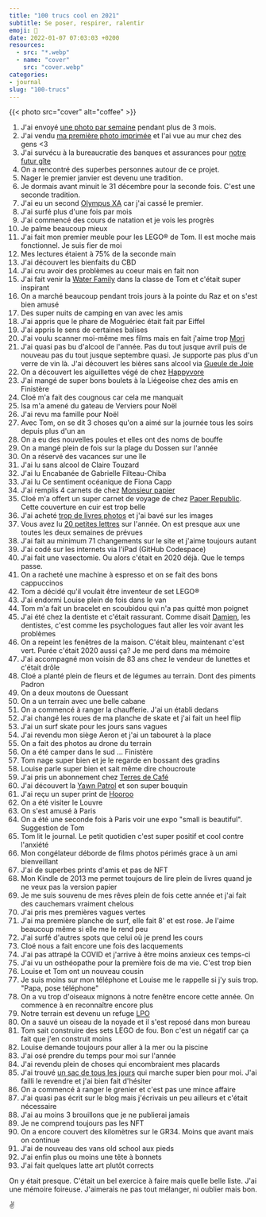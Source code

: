 ```yaml
---
title: "100 trucs cool en 2021"
subtitle: Se poser, respirer, ralentir
emoji: 💯
date: 2022-01-07 07:03:03 +0200
resources:
  - src: "*.webp"
  - name: "cover"
    src: "cover.webp"
categories:
- journal
slug: "100-trucs"
---
```


{{< photo src="cover" alt="coffee" >}}

1. J'ai envoyé [une photo par semaine](https://yannickschutz.com/details) pendant plus de 3 mois.
2. J'ai vendu [ma première photo imprimée](https://yannickschutz.com/shop/sunrise-i) et l'ai vue au mur chez des gens <3
3. J'ai survécu à la bureaucratie des banques et assurances pour [notre futur gîte](https://douarenn.fr)
4. On a rencontré des superbes personnes autour de ce projet.
5. Nager le premier janvier est devenu une tradition.
6. Je dormais avant minuit le 31 décembre pour la seconde fois. C'est une seconde tradition.
7. J'ai eu un second [Olympus XA](https://yannickschutz.com/olympus-xa) car j'ai cassé le premier.
8. J'ai surfé plus d'une fois par mois
9. J'ai commencé des cours de natation et je vois les progrès
10. Je palme beaucoup mieux
11. J'ai fait mon premier meuble pour les LEGO® de Tom. Il est moche mais fonctionnel. Je suis fier de moi
12. Mes lectures étaient à 75% de la seconde main
13. J'ai découvert les bienfaits du CBD
14. J'ai cru avoir des problèmes au coeur mais en fait non
15. J'ai fait venir la [Water Family](https://yannickschutz.com/water-family) dans la classe de Tom et c'était super inspirant
16. On a marché beaucoup pendant trois jours à la pointe du Raz et on s'est bien amusé
17. Des super nuits de camping en van avec les amis
18. J'ai appris que le phare de Moguériec était fait par Eiffel
19. J'ai appris le sens de certaines balises
20. J'ai voulu scanner moi-même mes films mais en fait j'aime trop [Mori](https://morifilmlab.com)
21. J'ai quasi pas bu d'alcool de l'année. Pas du tout jusque avril puis de nouveau pas du tout jusque septembre quasi. Je supporte pas plus d'un verre de vin là. J'ai découvert les bières sans alcool via [Gueule de Joie](https://gueuledejoie.com)
22. On a découvert les aiguillettes végé de chez [Happyvore](https://happyvore.com)
23. J'ai mangé de super bons boulets à la Liégeoise chez des amis en Finistère
24. Cloé m'a fait des cougnous car cela me manquait
25. Isa m'a amené du gateau de Verviers pour Noël
26. J'ai revu ma famille pour Noël
27. Avec Tom, on se dit 3 choses qu'on a aimé sur la journée tous les soirs depuis plus d'un an
28. On a eu des nouvelles poules et elles ont des noms de bouffe
29. On a mangé plein de fois sur la plage du Dossen sur l'année
30. On a réservé des vacances sur une île
31. J'ai lu sans alcool de Claire Touzard
32. J'ai lu Encabanée de Gabrielle Filteau-Chiba
33. J'ai lu Ce sentiment océanique de Fiona Capp
34. J'ai remplis 4 carnets de chez [Monsieur papier](https://monsieurpapier.fr)
35. Cloé m'a offert un super carnet de voyage de chez [Paper Republic](https://paper-republic.fr). Cette couverture en cuir est trop belle
36. J'ai acheté [trop de livres photos](https://yannickschutz.com/on-paper) et j'ai bavé sur les images
37. Vous avez lu [20 petites lettres](https://yannickschutz.com/bonjour) sur l'année. On est presque aux une toutes les deux semaines de prévues
38. J'ai fait au minimum 71 changements sur le site et j'aime toujours autant
39. J'ai codé sur les internets via l'iPad (GitHub Codespace)
40. J'ai fait une vasectomie. Ou alors c'était en 2020 déjà. Que le temps passe.
41. On a racheté une machine à espresso et on se fait des bons cappuccinos
42. Tom a décidé qu'il voulait être inventeur de set LEGO®
43. J'ai endormi Louise plein de fois dans le van
44. Tom m'a fait un bracelet en scoubidou qui n'a pas quitté mon poignet
45. J'ai été chez la dentiste et c'était rassurant. Comme disait [Damien](https://damien.cool/100-trucs-cool-en-2021), les dentistes, c'est comme les psychologues faut aller les voir avant les problèmes
46. On a repeint les fenêtres de la maison. C'était bleu, maintenant c'est vert. Purée c'était 2020 aussi ça? Je me perd dans ma mémoire
47. J'ai accompagné mon voisin de 83 ans chez le vendeur de lunettes et c'était drôle
48. Cloé a planté plein de fleurs et de légumes au terrain. Dont des piments Padron
49. On a deux moutons de Ouessant
50. On a un terrain avec une belle cabane
51. On a commencé à ranger la chaufferie. J'ai un établi dedans
52. J'ai changé les roues de ma planche de skate et j'ai fait un heel flip
53. J'ai un surf skate pour les jours sans vagues
54. J'ai revendu mon siège Aeron et j'ai un tabouret à la place
55. On a fait des photos au drone du terrain
56. On a été camper dans le sud ... Finistère
57. Tom nage super bien et je le regarde en bossant des gradins
58. Louise parle super bien et sait même dire choucroute
59. J'ai pris un abonnement chez [Terres de Café](https://terresdecafe.com)
60. J'ai découvert la [Yawn Patrol](https://yawn-patrol.com) et son super bouquin
61. J'ai reçu un super print de [Hooroo](https://hooroo.bigcartel.com/about)
62. On a été visiter le Louvre
63. On s'est amusé à Paris
64. On a été une seconde fois à Paris voir une expo "small is beautiful". Suggestion de Tom
65. Tom lit le journal. Le petit quotidien c'est super positif et cool contre l'anxiété
66. Mon congélateur déborde de films photos périmés grace à un ami bienveillant
67. J'ai de superbes prints d'amis et pas de NFT
68. Mon Kindle de 2013 me permet toujours de lire plein de livres quand je ne veux pas la version papier
69. Je me suis souvenu de mes rêves plein de fois cette année et j'ai fait des cauchemars vraiment chelous
70. J'ai pris mes premières vagues vertes
71. J'ai ma première planche de surf, elle fait 8' et est rose. Je l'aime beaucoup même si elle me le rend peu
72. J'ai surfé d'autres spots que celui où je prend les cours
73. Cloé nous a fait encore une fois des lacquements
74. J'ai pas attrapé la COVID et j'arrive à être moins anxieux ces temps-ci
75. J'ai vu un osthéopathe pour la première fois de ma vie. C'est trop bien
76. Louise et Tom ont un nouveau cousin
77. Je suis moins sur mon téléphone et Louise me le rappelle si j'y suis trop. "Papa, pose téléphone"
78. On a vu trop d'oiseaux mignons à notre fenêtre encore cette année. On commence à en reconnaître encore plus
79. Notre terrain est devenu un refuge [LPO](https://lpo.fr)
80. On a sauvé un oiseau de la noyade et il s'est reposé dans mon bureau
81. Tom sait construire des sets LEGO de fou. Bon c'est un négatif car ça fait que j'en construit moins
82. Louise demande toujours pour aller à la mer ou la piscine
83. J'ai osé prendre du temps pour moi sur l'année
84. J'ai revendu plein de choses qui encombraient mes placards
85. J'ai trouvé [un sac de tous les jours](https://evergoods.us/collections/packs/products/civic-half-zip-22l) qui marche super bien pour moi. J'ai failli le revendre et j'ai bien fait d'hésiter
86. On a commencé à ranger le grenier et c'est pas une mince affaire
87. J'ai quasi pas écrit sur le blog mais j'écrivais un peu ailleurs et c'était nécessaire
88. J'ai au moins 3 brouillons que je ne publierai jamais
89. Je ne comprend toujours pas les NFT
90. On a encore couvert des kilomètres sur le GR34. Moins que avant mais on continue
91. J'ai de nouveau des vans old school aux pieds
92. J'ai enfin plus ou moins une tête à bonnets
93. J'ai fait quelques latte art plutôt corrects

On y était presque. C'était un bel exercice à faire mais quelle belle liste. J'ai une mémoire foireuse. J'aimerais ne pas tout mélanger, ni oublier mais bon. 

✌️